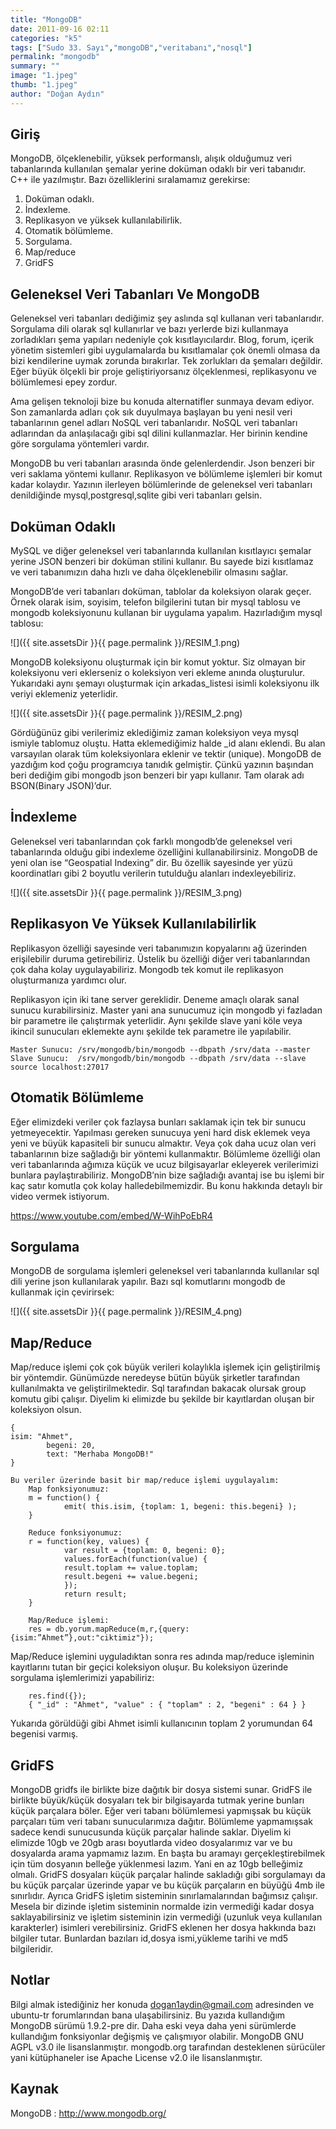 ```yaml
---
title: "MongoDB"
date: 2011-09-16 02:11
categories: "k5"
tags: ["Sudo 33. Sayı","mongoDB","veritabanı","nosql"]
permalink: "mongodb"
summary: ""
image: "1.jpeg"
thumb: "1.jpeg"
author: "Doğan Aydın"
---
```

## Giriş

MongoDB, ölçeklenebilir, yüksek performanslı, alışık olduğumuz veri tabanlarında kullanılan şemalar yerine doküman odaklı bir veri tabanıdır. C++ ile yazılmıştır. Bazı özelliklerini sıralamamız gerekirse:

1. Doküman odaklı.
2. İndexleme.
3. Replikasyon ve yüksek kullanılabilirlik.
4. Otomatik bölümleme.
5. Sorgulama.
6. Map/reduce
7. GridFS


## Geleneksel Veri Tabanları Ve MongoDB

Geleneksel veri tabanları dediğimiz şey aslında sql kullanan veri tabanlarıdır. Sorgulama dili olarak sql kullanırlar ve bazı yerlerde bizi kullanmaya zorladıkları şema yapıları nedeniyle çok kısıtlayıcılardır. Blog, forum, içerik yönetim sistemleri gibi uygulamalarda bu kısıtlamalar çok önemli olmasa da bizi kendilerine uymak zorunda bırakırlar. Tek zorlukları da şemaları değildir. Eğer büyük ölçekli bir proje geliştiriyorsanız ölçeklenmesi, replikasyonu ve bölümlemesi epey zordur.

Ama gelişen teknoloji bize bu konuda alternatifler sunmaya devam ediyor. Son zamanlarda adları çok sık duyulmaya başlayan bu yeni nesil veri tabanlarının genel adları NoSQL veri tabanlarıdır. NoSQL veri tabanları adlarından da anlaşılacağı gibi sql dilini kullanmazlar. Her birinin kendine göre sorgulama yöntemleri vardır.

MongoDB bu veri tabanları arasında önde gelenlerdendir. Json benzeri bir veri saklama yöntemi kullanır. Replikasyon ve bölümleme işlemleri bir komut kadar kolaydır. Yazının ilerleyen bölümlerinde de geleneksel veri tabanları denildiğinde mysql,postgresql,sqlite gibi veri tabanları gelsin.

## Doküman Odaklı
MySQL ve diğer geleneksel veri tabanlarında kullanılan kısıtlayıcı şemalar yerine JSON benzeri bir doküman stilini kullanır. Bu sayede bizi kısıtlamaz ve veri tabanımızın daha hızlı ve daha ölçeklenebilir olmasını sağlar.

MongoDB’de veri tabanları doküman, tablolar da koleksiyon olarak geçer. Örnek olarak isim, soyisim, telefon bilgilerini tutan bir mysql tablosu ve mongodb koleksiyonunu kullanan bir uygulama yapalım. Hazırladığım mysql tablosu:

![]({{ site.assetsDir }}{{ page.permalink }}/RESIM_1.png)

MongoDB koleksiyonu oluşturmak için bir komut yoktur. Siz olmayan bir koleksiyonu veri eklerseniz o koleksiyon veri ekleme anında oluşturulur. Yukarıdaki aynı şemayı oluşturmak için arkadas_listesi isimli koleksiyonu ilk veriyi eklemeniz yeterlidir.

![]({{ site.assetsDir }}{{ page.permalink }}/RESIM_2.png)

Gördüğünüz gibi verilerimiz eklediğimiz zaman koleksiyon veya mysql ismiyle tablomuz oluştu. Hatta eklemediğimiz halde \_id alanı eklendi. Bu alan varsayılan olarak tüm koleksiyonlara eklenir ve tektir (unique). MongoDB de yazdığım kod çoğu programcıya tanıdık gelmiştir. Çünkü yazının başından beri dediğim gibi mongodb json benzeri bir yapı kullanır. Tam olarak adı BSON(Binary JSON)’dur.


## İndexleme
Geleneksel veri tabanlarından çok farklı mongodb’de geleneksel veri tabanlarında olduğu gibi indexleme özelliğini kullanabilirsiniz. MongoDB de yeni olan ise “Geospatial Indexing” dir. Bu özellik sayesinde yer yüzü koordinatları gibi 2 boyutlu verilerin tutulduğu alanları indexleyebiliriz.

![]({{ site.assetsDir }}{{ page.permalink }}/RESIM_3.png)

## Replikasyon Ve Yüksek Kullanılabilirlik
Replikasyon özelliği sayesinde veri tabanımızın kopyalarını ağ üzerinden erişilebilir duruma getirebiliriz. Üstelik bu özelliği diğer veri tabanlarından çok daha kolay uygulayabiliriz. Mongodb tek komut ile replikasyon oluşturmanıza yardımcı olur.

Replikasyon için iki tane server gereklidir. Deneme amaçlı olarak sanal sunucu kurabilirsiniz. Master yani ana sunucumuz için mongodb yi fazladan bir parametre ile çalıştırmak yeterlidir. Aynı şekilde slave yani köle veya ikincil sunucuları eklemekte aynı şekilde tek parametre ile yapılabilir.

```
Master Sunucu: /srv/mongodb/bin/mongodb --dbpath /srv/data --master
Slave Sunucu:  /srv/mongodb/bin/mongodb --dbpath /srv/data --slave source localhost:27017
```

## Otomatik Bölümleme
Eğer elimizdeki veriler çok fazlaysa bunları saklamak için tek bir sunucu yetmeyecektir. Yapılması gereken sunucuya yeni hard disk eklemek veya yeni ve büyük kapasiteli bir sunucu almaktır. Veya çok daha ucuz olan veri tabanlarının bize sağladığı bir yöntemi kullanmaktır. Bölümleme özelliği olan veri tabanlarında ağımıza küçük ve ucuz bilgisayarlar ekleyerek verilerimizi bunlara paylaştırabiliriz. MongoDB’nin bize sağladığı avantaj ise bu işlemi bir kaç satır komutla çok kolay halledebilmemizdir. Bu konu hakkında detaylı bir video vermek istiyorum.

<https://www.youtube.com/embed/W-WihPoEbR4>

## Sorgulama
MongoDB de sorgulama işlemleri geleneksel veri tabanlarında kullanılar sql dili yerine json kullanılarak yapılır. Bazı sql komutlarını mongodb de kullanmak için çevirirsek:

![]({{ site.assetsDir }}{{ page.permalink }}/RESIM_4.png)

## Map/Reduce

Map/reduce işlemi çok çok büyük verileri kolaylıkla işlemek için geliştirilmiş bir yöntemdir. Günümüzde neredeyse bütün büyük şirketler tarafından kullanılmakta ve geliştirilmektedir. Sql tarafından bakacak olursak group komutu gibi çalışır.
Diyelim ki elimizde bu şekilde bir kayıtlardan oluşan bir koleksiyon olsun.

```
{
isim: "Ahmet",
    	begeni: 20,
    	text: "Merhaba MongoDB!"
}

Bu veriler üzerinde basit bir map/reduce işlemi uygulayalım:
	Map fonksiyonumuz:
	m = function() {
    		emit( this.isim, {toplam: 1, begeni: this.begeni} );
  	}

	Reduce fonksiyonumuz:
	r = function(key, values) {
    		var result = {toplam: 0, begeni: 0};
    		values.forEach(function(value) {
      		result.toplam += value.toplam;
      		result.begeni += value.begeni;
    		});
    		return result;
  	}

	Map/Reduce işlemi:
	res = db.yorum.mapReduce(m,r,{query:{isim:”Ahmet”},out:"ciktimiz"});
```

Map/Reduce işlemini uyguladıktan sonra res adında map/reduce işleminin kayıtlarını tutan bir geçici koleksiyon oluşur. Bu koleksiyon üzerinde sorgulama işlemlerimizi yapabiliriz:

```
	res.find({});
	{ "_id" : "Ahmet", "value" : { "toplam" : 2, "begeni" : 64 } }
```

Yukarıda görüldüği gibi Ahmet isimli kullanıcının toplam 2 yorumundan 64 begenisi varmış.

## GridFS

MongoDB gridfs ile birlikte bize dağıtık bir dosya sistemi sunar. GridFS ile birlikte büyük/küçük dosyaları tek bir bilgisayarda tutmak yerine bunları küçük parçalara böler. Eğer veri tabanı bölümlemesi yapmışsak bu küçük parçaları tüm veri tabanı sunucularımıza dağıtır. Bölümleme yapmamışsak sadece kendi sunucusunda küçük parçalar halinde saklar. Diyelim ki elimizde 10gb ve 20gb arası boyutlarda video dosyalarımız var ve bu dosyalarda arama yapmamız lazım. En başta bu aramayı gerçekleştirebilmek için tüm dosyanın belleğe yüklenmesi lazım. Yani en az 10gb belleğimiz olmalı. GridFS dosyaları küçük parçalar halinde sakladığı gibi sorgulamayı da bu küçük parçalar üzerinde yapar ve bu küçük parçaların en büyüğü 4mb ile sınırlıdır. Ayrıca GridFS işletim sisteminin sınırlamalarından bağımsız çalışır. Mesela bir dizinde işletim sisteminin normalde izin vermediği kadar dosya saklayabilirsiniz ve işletim sisteminin izin vermediği (uzunluk veya kullanılan karakterler) isimleri verebilirsiniz. GridFS eklenen her dosya hakkında bazı bilgiler tutar. Bunlardan bazıları id,dosya ismi,yükleme tarihi ve md5 bilgileridir.

## Notlar
Bilgi almak istediğiniz her konuda dogan1aydin@gmail.com adresinden ve ubuntu-tr forumlarından bana ulaşabilirsiniz. Bu yazıda kullandığım MongoDB sürümü 1.9.2-pre dir. Daha eski veya daha yeni sürümlerde kullandığım fonksiyonlar değişmiş ve çalışmıyor olabilir.
MongoDB GNU AGPL v3.0 ile lisanslanmıştır. mongodb.org tarafından desteklenen sürücüler yani kütüphaneler ise Apache License v2.0 ile lisanslanmıştır.

## Kaynak
MongoDB : <http://www.mongodb.org/>
